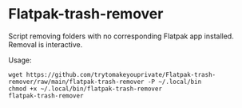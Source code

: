 # Flatpak-trash-remover
Script removing folders with no corresponding Flatpak app installed. Removal is interactive.

Usage:

```
wget https://github.com/trytomakeyouprivate/Flatpak-trash-remover/raw/main/flatpak-trash-remover -P ~/.local/bin
chmod +x ~/.local/bin/flatpak-trash-remover
flatpak-trash-remover
```

